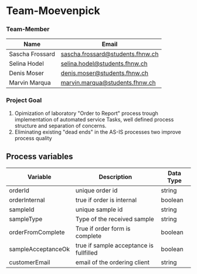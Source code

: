 # Team-Moevenpick

### Team-Member
|Name|Email|
|----------|---------------|
|Sascha Frossard|sascha.frossard@students.fhnw.ch|
|Selina Hodel|selina.hodel@students.fhnw.ch|
|Denis Moser|denis.moser@students.fhnw.ch|
|Marvin Marqua|marvin.marqua@students.fhnw.ch|

### Project Goal
1. Opimization of laboratory "Order to Report" process trough implementation of automated service Tasks, well defined process structure and separation of concerns.
2. Eliminating existing "dead ends" in the AS-IS processes two improve process quality 

## Process variables
| Variable          | Description            | Data Type    |
|-------------------|------------------------|--------------|
|orderId            | unique order id        | string       |
|orderInternal      | true if order is internal | boolean   |
|sampleId           | unique sample id       | string            |
|sampleType         | Type of the received sample   | string  |
|orderFromComplete  |True if order form is complete | boolean |
|sampleAcceptanceOk | true if sample acceptance is fullfilled   |boolean |
|customerEmail      | email of the ordering client   | string  |
